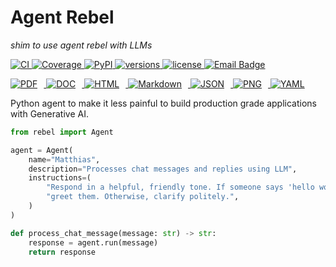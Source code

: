 <link
  rel="stylesheet"
  href="https://cdnjs.cloudflare.com/ajax/libs/font-awesome/6.7.0/css/all.min.css"
/>

<h1 class="text-center" >
  <i class="fa-solid fa-book-open-reader"></i> <b>Agent Rebel</b>
</h1>

<p class="text-center">
    <em>shim to use agent rebel with LLMs</i></em>
</p>
<p class="text-center">
    <a
        href="https://github.com/pydantic/pydantic-ai/actions/workflows/ci.yml?query=branch%3Amain"
    >
        <img
            src="https://github.com/pydantic/pydantic-ai/actions/workflows/ci.yml/badge.svg?event=push"
            alt="CI"
        />
    </a>
    <a
        href="https://coverage-badge.samuelcolvin.workers.dev/redirect/pydantic/pydantic-ai"
    >
        <img
            src="https://coverage-badge.samuelcolvin.workers.dev/pydantic/pydantic-ai.svg"
            alt="Coverage"
        />
    </a>
    <a href="https://pypi.python.org/pypi/pydantic-ai">
        <img src="https://img.shields.io/pypi/v/pydantic-ai.svg" alt="PyPI" />
    </a>
    <a href="https://github.com/pydantic/pydantic-ai">
        <img
            src="https://img.shields.io/pypi/pyversions/pydantic-ai.svg"
            alt="versions"
        />
    </a>
    <a href="https://github.com/pydantic/pydantic-ai/blob/main/LICENSE">
        <img
            src="https://img.shields.io/github/license/pydantic/pydantic-ai.svg"
            alt="license"
        />
    </a>
    <a href="mailto:m.rebel@gmx.net">
      <img src="https://img.shields.io/badge/Email-m.rebel@gmx.net-blue?logo=gmail" alt="Email Badge">
    </a>
</p>


<p align="left"> <a href="https://yourdomain.com/resume.pdf"> <img src="https://img.shields.io/badge/PDF--red?logo=adobeacrobatreader" alt="PDF" style="margin-right: 10px;" />
</a> <a href="https://yourdomain.com/resume.doc"> <img src="https://img.shields.io/badge/DOC--blue?logo=microsoftword" alt="DOC" style="margin-right: 10px;" /> </a>
<a href="https://yourdomain.com/resume.html"> <img src="https://img.shields.io/badge/HTML--orange?logo=html5" alt="HTML" style="margin-right: 10px;" /> </a>
<a href="https://yourdomain.com/resume.md"> <img src="https://img.shields.io/badge/Markdown--lightgrey?logo=markdown" alt="Markdown" style="margin-right: 10px;" /> </a>
<a href="https://yourdomain.com/resume.json"> <img src="https://img.shields.io/badge/JSON--brightgreen?logo=json" alt="JSON" style="margin-right: 10px;" /> </a>
<a href="https://yourdomain.com/resume.png"> <img src="https://img.shields.io/badge/PNG--yellow?logo=image" alt="PNG" style="margin-right: 10px;" /> </a>
<a href="https://yourdomain.com/resume.png"> <img src="https://img.shields.io/badge/YAML--silver?logo=yaml" alt="YAML" style="margin-right: 10px;" /> </a>
</p>


<p class="text-emphasis">
    Python agent to make it less painful to
    build production grade applications with Generative AI.
</p>


```py
from rebel import Agent

agent = Agent(
    name="Matthias",
    description="Processes chat messages and replies using LLM",
    instructions=(
        "Respond in a helpful, friendly tone. If someone says 'hello world', "
        "greet them. Otherwise, clarify politely.",
    )
)

def process_chat_message(message: str) -> str:
    response = agent.run(message)
    return response
```
